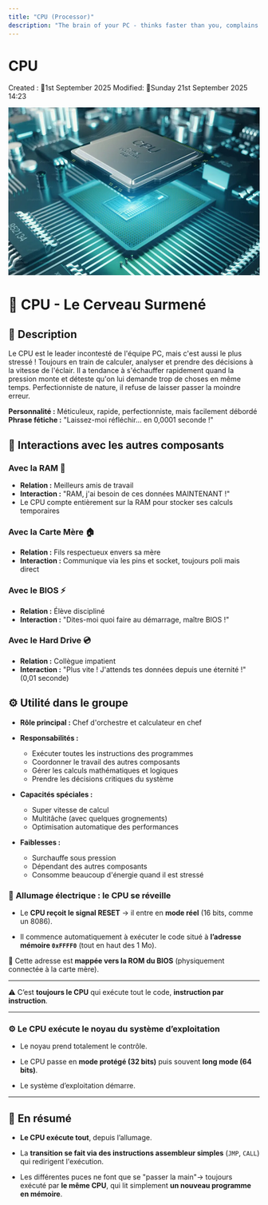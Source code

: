 ```yaml
---
title: "CPU (Processor)"
description: "The brain of your PC - thinks faster than you, complains less"
---
```

# CPU
Created : 📅1st September 2025 
Modified: 📅Sunday 21st September 2025 14:23 

![CPU](/src/assets/CPU.png)
# 🧠 CPU - Le Cerveau Surmené

## 📝 Description

Le CPU est le leader incontesté de l'équipe PC, mais c'est aussi le plus stressé ! Toujours en train de calculer, analyser et prendre des décisions à la vitesse de l'éclair. Il a tendance à s'échauffer rapidement quand la pression monte et déteste qu'on lui demande trop de choses en même temps. Perfectionniste de nature, il refuse de laisser passer la moindre erreur.

**Personnalité :** Méticuleux, rapide, perfectionniste, mais facilement débordé **Phrase fétiche :** "Laissez-moi réfléchir... en 0,0001 seconde !"

## 🤝 Interactions avec les autres composants

### Avec la RAM 💾

- **Relation :** Meilleurs amis de travail
- **Interaction :** "RAM, j'ai besoin de ces données MAINTENANT !"
- Le CPU compte entièrement sur la RAM pour stocker ses calculs temporaires

### Avec la Carte Mère 🏠

- **Relation :** Fils respectueux envers sa mère
- **Interaction :** Communique via les pins et socket, toujours poli mais direct

### Avec le BIOS ⚡

- **Relation :** Élève discipliné
- **Interaction :** "Dites-moi quoi faire au démarrage, maître BIOS !"

### Avec le Hard Drive 💿

- **Relation :** Collègue impatient
- **Interaction :** "Plus vite ! J'attends tes données depuis une éternité !" (0,01 seconde)

## ⚙️ Utilité dans le groupe

- **Rôle principal :** Chef d'orchestre et calculateur en chef
    
- **Responsabilités :**
    
    - Exécuter toutes les instructions des programmes
    - Coordonner le travail des autres composants
    - Gérer les calculs mathématiques et logiques
    - Prendre les décisions critiques du système
- **Capacités spéciales :**
    
    - Super vitesse de calcul
    - Multitâche (avec quelques grognements)
    - Optimisation automatique des performances
- **Faiblesses :**
    
    - Surchauffe sous pression
    - Dépendant des autres composants
    - Consomme beaucoup d'énergie quand il est stressé


### 🧱 **Allumage électrique : le CPU se réveille**
    
- Le **CPU reçoit le signal RESET** → il entre en **mode réel** (16 bits, comme un 8086).
    
- Il commence automatiquement à exécuter le code situé à **l’adresse mémoire `0xFFFF0`** (tout en haut des 1 Mo).
    

📍 Cette adresse est **mappée vers la ROM du BIOS** (physiquement connectée à la carte mère).

---

⚠️ C’est **toujours le CPU** qui exécute tout le code, **instruction par instruction**.

---

### ⚙️  **Le CPU exécute le noyau du système d’exploitation**

- Le noyau prend totalement le contrôle.
    
- Le CPU passe en **mode protégé (32 bits)** puis souvent **long mode (64 bits)**.
    
- Le système d’exploitation démarre.
    


---

## 🧠 En résumé

- **Le CPU exécute tout**, depuis l’allumage.
    
- La **transition se fait via des instructions assembleur simples** (`JMP`, `CALL`) qui redirigent l'exécution.
    
- Les différentes puces ne font que se "passer la main"→ toujours exécuté par **le même CPU**, qui lit simplement **un nouveau programme en mémoire**.
